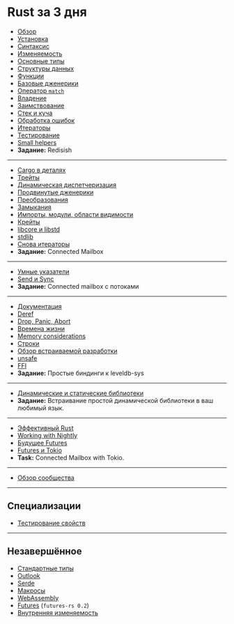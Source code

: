 # Rust за 3 дня

- [Обзор](../index.html?chapter=overview&locale=en-US)
- [Установка](../index.html?chapter=installation&locale=en-US)
- [Синтаксис](../index.html?chapter=syntax&locale=en-US)
- [Изменяемость](../index.html?chapter=mutability&locale=en-US)
- [Основные типы](../index.html?chapter=basic-types&locale=en-US)
- [Структуры данных](../index.html?chapter=data-structures&locale=en-US)
- [Функции](../index.html?chapter=functions&locale=en-US)
- [Базовые дженерики](../index.html?chapter=generics-basics&locale=en-US)
- [Оператор `match`](../index.html?chapter=match&locale=en-US)
- [Владение](../index.html?chapter=ownership&locale=en-US)
- [Заимствование](../index.html?chapter=borrowing&locale=en-US)
- [Стек и куча](../index.html?chapter=stack-and-heap&locale=en-US)
- [Обработка ошибок](../index.html?chapter=error-handling&locale=en-US)
- [Итераторы](../index.html?chapter=iterators&locale=en-US)
- [Тестирование](../index.html?chapter=testing&locale=en-US)
- [Small helpers](../index.html?chapter=little-helpers&locale=en-US)
- **Задание:** Redisish

---

- [Cargo в деталях](../index.html?chapter=cargo&locale=en-US)
- [Трейты](../index.html?chapter=traits&locale=en-US)
- [Динамическая диспетчеризация](../index.html?chapter=dynamic-dispatch&locale=en-US)
- [Продвинутые дженерики](../index.html?chapter=advanced-generics-bounds&locale=en-US)
- [Преобразования](../index.html?chapter=conversion-patterns&locale=en-US)
- [Замыкания](../index.html?chapter=closures&locale=en-US)
- [Импорты, модули, области видимости](../index.html?chapter=imports-modules-and-visibility&locale=en-US)
- [Крейты](../index.html?chapter=crates&locale=en-US)
- [libcore и libstd](../index.html?chapter=libcore-and-libstd&locale=en-US)
- [stdlib](../index.html?chapter=std-lib-tour&locale=en-US)
- [Снова итераторы](../index.html?chapter=iterators-again&locale=en-US)
- **Задание:** Connected Mailbox

---

- [Умные указатели](../index.html?chapter=smart-pointers&locale=en-US)
- [Send и Sync](../index.html?chapter=send-and-sync&locale=en-US)
- **Задание:** Connected mailbox с потоками

---

- [Документация](../index.html?chapter=documentation&locale=en-US)
- [Deref](../index.html?chapter=deref-coersions&locale=en-US)
- [Drop, Panic, Abort](../index.html?chapter=drop-panic-abort&locale=en-US)
- [Времена жизни](../index.html?chapter=lifetimes&locale=en-US)
- [Memory considerations](../index.html?chapter=memory-considerations&locale=en-US)
- [Строки](../index.html?chapter=strings&locale=en-US)
- [Обзор встраиваемой разработки](../index.html?chapter=embedded&locale=en-US)
- [unsafe](../index.html?chapter=unsafe&locale=en-US)
- [FFI](../index.html?chapter=ffi&locale=en-US)
- **Задание:** Простые биндинги к leveldb-sys

---

- [Динамические и статические библиотеки](../index.html?chapter=dynamic-and-static-libs&locale=en-US)
- **Задание:** Встраивание простой динамической библиотеки в ваш любимый язык.

---

- [Эффективный Rust](../index.html?chapter=effective-rust&locale=en-US)
- [Working with Nightly](../index.html?chapter=working-with-nightly&locale=en-US)
- [Будущее Futures](../index.html?chapter=future-of-futures&locale=en-US)
- [Futures и Tokio](../index.html?chapter=futures-and-tokio&locale=en-US)
- **Task:** Connected Mailbox with Tokio.

---

- [Обзор сообщества](../index.html?chapter=community-map&locale=en-US)

---

## Специализации

- [Тестирование свойств](../index.html?chapter=proptest&locale=en-US)

---

## Незавершённое

- [Стандартные типы](../index.html?chapter=standard-types&locale=en-US)
- [Outlook](../index.html?chapter=outlook&locale=en-US)
- [Serde](../index.html?chapter=serde&locale=en-US)
- [Макросы](../index.html?chapter=macros)
- [WebAssembly](../index.html?chapter=wasm&locale=en-US)
- [Futures](../index.html?chapter=futures&locale=en-US) (`futures-rs 0.2`)
- [Внутренняя изменяемость](../index.html?chapter=inner-mutability&locale=en-US)
